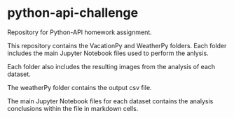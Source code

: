 # python-api-challenge
Repository for Python-API homework assignment.

This repository contains the VacationPy and WeatherPy folders.  Each folder includes the main Jupyter Notebook files used to perform the anlysis.

Each folder also includes the resulting images from the analysis of each dataset.

The weatherPy folder contains the output csv file.

The main Jupyter Notebook files for each dataset contains the analysis conclusions within the file in markdown cells.
